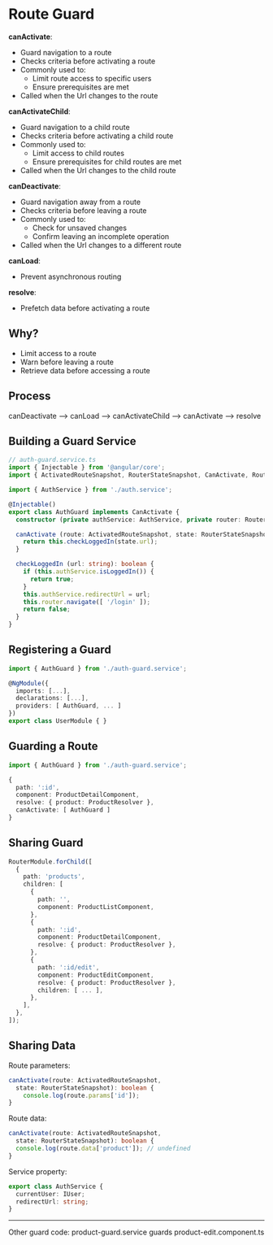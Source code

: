 # Route Guard

**canActivate**:

* Guard navigation to a route
* Checks criteria before activating a route
* Commonly used to:
  * Limit route access to specific users
  * Ensure prerequisites are met
* Called when the Url changes to the route

**canActivateChild**:

* Guard navigation to a child route
* Checks criteria before activating a child route
* Commonly used to:
  * Limit access to child routes
  * Ensure prerequisites for child routes are met
* Called when the Url changes to the child route

**canDeactivate**:

* Guard navigation away from a route
* Checks criteria before leaving a route
* Commonly used to:
  * Check for unsaved changes
  * Confirm leaving an incomplete operation
* Called when the Url changes to a different route

**canLoad**:

* Prevent asynchronous routing

**resolve**:

* Prefetch data before activating a route

## Why?

* Limit access to a route
* Warn before leaving a route
* Retrieve data before accessing a route

## Process

canDeactivate --> canLoad --> canActivateChild --> canActivate --> resolve

## Building a Guard Service

```ts
// auth-guard.service.ts
import { Injectable } from '@angular/core';
import { ActivatedRouteSnapshot, RouterStateSnapshot, CanActivate, Router } from '@angular/router';

import { AuthService } from './auth.service';

@Injectable()
export class AuthGuard implements CanActivate {
  constructor (private authService: AuthService, private router: Router) {}

  canActivate (route: ActivatedRouteSnapshot, state: RouterStateSnapshot): boolean {
    return this.checkLoggedIn(state.url);
  }

  checkLoggedIn (url: string): boolean {
    if (this.authService.isLoggedIn()) {
      return true;
    }
    this.authService.redirectUrl = url;
    this.router.navigate([ '/login' ]);
    return false;
  }
}
```

## Registering a Guard

```ts
import { AuthGuard } from './auth-guard.service';

@NgModule({
  imports: [...],
  declarations: [...],
  providers: [ AuthGuard, ... ]
})
export class UserModule { }
```

## Guarding a Route

```ts
import { AuthGuard } from './auth-guard.service';

{
  path: ':id',
  component: ProductDetailComponent,
  resolve: { product: ProductResolver },
  canActivate: [ AuthGuard ]
}
```

## Sharing Guard

```ts
RouterModule.forChild([
  {
    path: 'products',
    children: [
      {
        path: '',
        component: ProductListComponent,
      },
      {
        path: ':id',
        component: ProductDetailComponent,
        resolve: { product: ProductResolver },
      },
      {
        path: ':id/edit',
        component: ProductEditComponent,
        resolve: { product: ProductResolver },
        children: [ ... ],
      },
    ],
  },
]);
```

## Sharing Data

Route parameters:

```ts
canActivate(route: ActivatedRouteSnapshot,
  state: RouterStateSnapshot): boolean {
    console.log(route.params['id']);
}
```

Route data:

```ts
canActivate(route: ActivatedRouteSnapshot,
  state: RouterStateSnapshot): boolean {
  console.log(route.data['product']); // undefined
}
```

Service property:

```ts
export class AuthService {
  currentUser: IUser;
  redirectUrl: string;
}
```

---

Other guard code: product-guard.service guards product-edit.component.ts